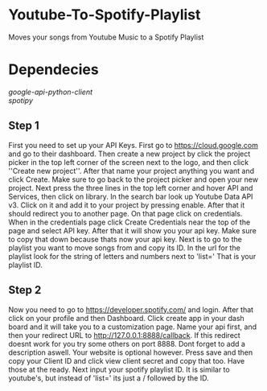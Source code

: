 # Youtube-To-Spotify-Playlist
Moves your songs from Youtube Music to a Spotify Playlist


# Dependecies <br>
*google-api-python-client* <br>
*spotipy* <br>


## Step 1

First you need to set up your API Keys. First go to https://cloud.google.com and go to their dashboard. Then create a new project by click the project picker in the top left corner of the screen next to the logo, and then click ''Create new project''. After that name your project anything you want and click Create. Make sure to go back to the project picker and open your new project. Next press the three lines in the top left corner and hover API and Services, then click on library. In the search bar look up Youtube Data API v3. Click on it and add it to your project by pressing enable. After that it should redirect you to another page. On that page click on credentials. When in the credentials page click Create Credentials near the top of the page and select API key. After that it will show you your api key. Make sure to copy that down because thats now your api key. Next is to go to the playlist you want to move songs from and copy its ID. In the url for the playlist look for the string of letters and numbers next to 'list='  That is your playlist ID.


## Step 2

Now you need to go to https://developer.spotify.com/ and login. After that click on your profile and then Dashboard. Click create app in your dash board and it will take you to a customization page. Name your api first, and then your redirect URL to http://127.0.0.1:8888/callback. If this redirect doesnt work for you try some others on port 8888. Dont forget to add a description aswell. Your website is optional however. Press save and then copy your Client ID and click view client secret and copy that too. Have those at the ready. Next input your spotify playlist ID. It is similar to youtube's, but instead of 'list=' its just a / followed by the ID.

